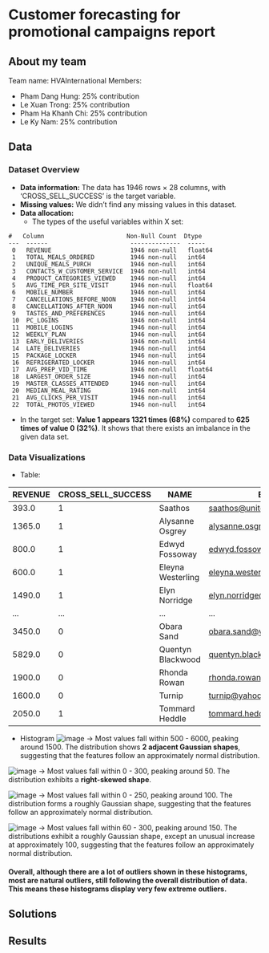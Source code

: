 # Customer forecasting for promotional campaigns report

## About my team
Team name: HVAInternational 
Members:
- Pham Dang Hung: 25% contribution
- Le Xuan Trong: 25% contribution
- Pham Ha Khanh Chi: 25% contribution
- Le Ky Nam: 25% contribution

## Data

### Dataset Overview
- **Data information:** The data has 1946 rows × 28 columns, with ‘CROSS_SELL_SUCCESS’ is the target variable.
- **Missing values:** We didn’t find any missing values in this dataset.
- **Data allocation:**
  + The types of the useful variables within X set:
```
#   Column                       Non-Null Count  Dtype  
---  ------                       --------------  -----  
 0   REVENUE                      1946 non-null   float64
 1   TOTAL_MEALS_ORDERED          1946 non-null   int64  
 2   UNIQUE_MEALS_PURCH           1946 non-null   int64  
 3   CONTACTS_W_CUSTOMER_SERVICE  1946 non-null   int64  
 4   PRODUCT_CATEGORIES_VIEWED    1946 non-null   int64  
 5   AVG_TIME_PER_SITE_VISIT      1946 non-null   float64
 6   MOBILE_NUMBER                1946 non-null   int64  
 7   CANCELLATIONS_BEFORE_NOON    1946 non-null   int64  
 8   CANCELLATIONS_AFTER_NOON     1946 non-null   int64  
 9   TASTES_AND_PREFERENCES       1946 non-null   int64  
 10  PC_LOGINS                    1946 non-null   int64  
 11  MOBILE_LOGINS                1946 non-null   int64  
 12  WEEKLY_PLAN                  1946 non-null   int64  
 13  EARLY_DELIVERIES             1946 non-null   int64  
 14  LATE_DELIVERIES              1946 non-null   int64  
 15  PACKAGE_LOCKER               1946 non-null   int64  
 16  REFRIGERATED_LOCKER          1946 non-null   int64  
 17  AVG_PREP_VID_TIME            1946 non-null   float64
 18  LARGEST_ORDER_SIZE           1946 non-null   int64  
 19  MASTER_CLASSES_ATTENDED      1946 non-null   int64  
 20  MEDIAN_MEAL_RATING           1946 non-null   int64  
 21  AVG_CLICKS_PER_VISIT         1946 non-null   int64  
 22  TOTAL_PHOTOS_VIEWED          1946 non-null   int64 
```
  + In the target set: **Value 1 appears 1321 times (68%)** compared to **625 times of value 0 (32%)**. It shows that there exists an imbalance in the given data set.

### Data Visualizations
- Table:

| REVENUE | CROSS_SELL_SUCCESS | NAME | EMAIL | FIRST_NAME | FAMILY_NAME | TOTAL_MEALS_ORDERED | UNIQUE_MEALS_PURCH | CONTACTS_W_CUSTOMER_SERVICE | PRODUCT_CATEGORIES_VIEWED | ... | LATE_DELIVERIES | EARLY_DELIVERIES | PACKAGE_LOCKER | REFRIGERATED_LOCKER | AVG_PREP_VID_TIME | LARGEST_ORDER_SIZE | MASTER_CLASSES_ATTENDED | MEDIAN_MEAL_RATING | AVG_CLICKS_PER_VISIT | TOTAL_PHOTOS_VIEWED |
|---------|--------------------|------|-------|------------|-------------|---------------------|-------------------|----------------------------|-------------------------|-----|---------------|---------------|---------------|------------------|----------------|----------------|----------------------|------------------|------------------|------------------|
| 393.0   | 1                  | Saathos | saathos@unitedhealth.com | Saathos | Saathos | 14.0 | 6.0 | 12.0 | 10.0 | ... | 2.0 | 0.0 | 0.0 | 0.0 | 33.4 | 1.0 | 0.0 | 1.0 | 17.0 | 0.0 |
| 1365.0  | 1                  | Alysanne Osgrey | alysanne.osgrey@ge.org | Alysanne | Osgrey | 87.0 | 3.0 | 8.0 | 8.0 | ... | 2.0 | 0.0 | 0.0 | 0.0 | 84.8 | 1.0 | 0.0 | 3.0 | 13.0 | 170.0 |
| 800.0   | 1                  | Edwyd Fossoway | edwyd.fossoway@jnj.com | Edwyd | Fossoway | 15.0 | 7.0 | 11.0 | 5.0 | ... | 1.0 | 0.0 | 0.0 | 0.0 | 63.0 | 1.0 | 0.0 | 2.0 | 16.0 | 0.0 |
| 600.0   | 1                  | Eleyna Westerling | eleyna.westerling@ge.org | Eleyna | Westerling | 13.0 | 6.0 | 11.0 | 5.0 | ... | 3.0 | 0.0 | 0.0 | 0.0 | 43.8 | 1.0 | 0.0 | 2.0 | 14.0 | 0.0 |
| 1490.0  | 1                  | Elyn Norridge | elyn.norridge@jnj.com | Elyn | Norridge | 47.0 | 8.0 | 6.0 | 10.0 | ... | 8.0 | 0.0 | 0.0 | 0.0 | 84.8 | 1.0 | 1.0 | 3.0 | 12.0 | 205.0 |
| ...     | ...                | ...  | ...   | ...        | ...         | ...                 | ...               | ...                        | ...                     | ... | ...           | ...           | ...           | ...              | ...            | ...            | ...                  | ...              | ...              | ...              |
| 3450.0  | 0                  | Obara Sand | obara.sand@yahoo.com | Obara | Sand | 87.0 | 8.0 | 8.0 | 7.0 | ... | 3.0 | 0.0 | 0.0 | 0.0 | 212.5 | 10.0 | 2.0 | 3.0 | 11.0 | 0.0 |
| 5829.0  | 0                  | Quentyn Blackwood | quentyn.blackwood@yahoo.com | Quentyn | Blackwood | 244.0 | 4.0 | 7.0 | 2.0 | ... | 3.0 | 0.0 | 0.0 | 0.0 | 282.2 | 10.0 | 1.0 | 4.0 | 10.0 | 424.0 |
| 1900.0  | 0                  | Rhonda Rowan | rhonda.rowan@gmail.com | Rhonda | Rowan | 57.0 | 2.0 | 8.0 | 4.0 | ... | 7.0 | 3.0 | 0.0 | 0.0 | 254.4 | 10.0 | 0.0 | 4.0 | 12.0 | 480.0 |
| 1600.0  | 0                  | Turnip | turnip@yahoo.com | Turnip | Turnip | 74.0 | 3.0 | 10.0 | 10.0 | ... | 3.0 | 0.0 | 0.0 | 0.0 | 564.2 | 10.0 | 3.0 | 3.0 | 11.0 | 796.0 |
| 2050.0  | 1                  | Tommard Heddle | tommard.heddle@merck.com | Tommard | Heddle | 188.0 | 4.0 | 9.0 | 5.0 | ... | 3.0 | 1.0 | 1.0 | 0.0 | 248.0 | 11.0 | 2.0 | 3.0 | 12.0 | 0.0 | 

- Histogram
![image](https://github.com/user-attachments/assets/67aa6b16-afda-49ce-b770-b07fd3b21be9)
-> Most values fall within 500 - 6000, peaking around 1500. The distribution shows **2 adjacent Gaussian shapes**, suggesting that the features follow an approximately normal distribution.

![image](https://github.com/user-attachments/assets/4d1081db-bbae-4425-a3b8-5eb329353e6d)
-> Most values fall within 0 - 300, peaking around 50. The distribution exhibits a **right-skewed shape**.

![image](https://github.com/user-attachments/assets/aef7dddd-428f-4898-9146-4ccfd64f9142)
-> Most values fall within 0 - 250, peaking around 100. The distribution forms a roughly Gaussian shape, suggesting that the features follow an approximately normal distribution.

![image](https://github.com/user-attachments/assets/8e5af18d-9c20-4f09-b882-ac18e9f6cfeb)
-> Most values fall within 60 - 300, peaking around 150. The distributions exhibit a roughly Gaussian shape, except an unusual increase at approximately 100, suggesting that the features follow an approximately normal distribution.

#### Overall, although there are a lot of outliers shown in these histograms, most are natural outliers, still following the overall distribution of data. This means these histograms display very few extreme outliers.

## Solutions

## Results

